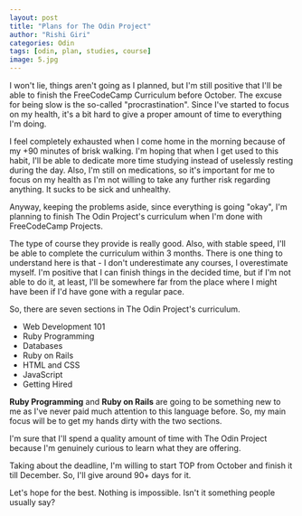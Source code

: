 ```yaml
---
layout: post
title: "Plans for The Odin Project"
author: "Rishi Giri"
categories: Odin
tags: [odin, plan, studies, course]
image: 5.jpg
---
```


I won't lie, things aren't going as I planned, but I'm still positive that I'll be able to finish the FreeCodeCamp Curriculum before October. The excuse for being slow is the so-called "procrastination". Since I've started to focus on my health, it's a bit hard to give a proper amount of time to everything I'm doing.

I feel completely exhausted when I come home in the morning because of my +90 minutes of brisk walking. I'm hoping that when I get used to this habit, I'll be able to dedicate more time studying instead of uselessly resting during the day. Also, I'm still on medications, so it's important for me to focus on my health as I'm not willing to take any further risk regarding anything. It sucks to be sick and unhealthy.

Anyway, keeping the problems aside, since everything is going "okay", I'm planning to finish The Odin Project's curriculum when I'm done with FreeCodeCamp Projects.

The type of course they provide is really good. Also, with stable speed, I'll be able to complete the curriculum within 3 months. There is one thing to understand here is that - I don't underestimate any courses, I overestimate myself. I'm positive that I can finish things in the decided time, but if I'm not able to do it, at least, I'll be somewhere far from the place where I might have been if I'd have gone with a regular pace.

So, there are seven sections in The Odin Project's curriculum.

- Web Development 101
- Ruby Programming
- Databases
- Ruby on Rails
- HTML and CSS
- JavaScript
- Getting Hired

__Ruby Programming__ and __Ruby on Rails__ are going to be something new to me as I've never paid much attention to this language before. So, my main focus will be to get my hands dirty with the two sections.

I'm sure that I'll spend a quality amount of time with The Odin Project because I'm genuinely curious to learn what they are offering.

Taking about the deadline, I'm willing to start TOP from October and finish it till December. So, I'll give around 90+ days for it.

Let's hope for the best. Nothing is impossible. Isn't it something people usually say?
